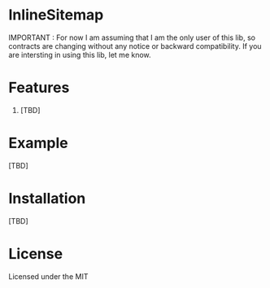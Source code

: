 InlineSitemap
=============

IMPORTANT : For now I am assuming that I am the only user of this lib, so contracts are changing without any notice or backward compatibility. If you are intersting in using this lib, let me know.

Features
========

1. [TBD]

Example
=======

[TBD]

Installation
============
	
[TBD]
	
License
=======

Licensed under the MIT
